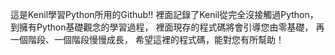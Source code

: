 這是Kenil學習Python所用的Github!!
裡面記錄了Kenil從完全沒接觸過Python，
到擁有Python基礎觀念的學習過程，
裡面現存的程式碼將會引導您由零基礎，
再一個階段、一個階段慢慢成長，
希望這裡的程式碼，能對您有所幫助！
